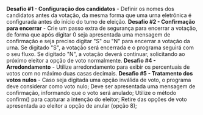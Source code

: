 **Desafio #1 - Configuração dos candidatos** - Definir os nomes dos candidatos antes da votação, da mesma forma que uma urna eletrônica é configurada antes do início do turno de eleição.
**Desafio #2 - Confirmação para encerrar** - Crie um passo extra de segurança para encerrar a votação, de forma que após digitar 0 seja apresentada uma mensagem de confirmação e seja preciso digitar "S" ou "N" para encerrar a votação da urna. 
Se digitado "S", a votação será encerrada e o programa seguirá com o seu fluxo. 
Se digitado "N", a votação deverá continuar, solicitando ao próximo eleitor a opção de voto normalmente.
**Desafio #4 - Arredondamento** - Utilize arredondamento para exibir os percentuais de votos com no máximo duas casas decimais.
**Desafio #5 - Tratamento dos votos nulos** - Caso seja digitada uma opção inválida de voto, o programa deve considerar como voto nulo;
Deve ser apresentada uma mensagem de confirmação, informando que o voto será anulado;
Utilize o método confirm() para capturar a intenção do eleitor;
Retire das opções de voto apresentada ao eleitor a opção de anular (opção 8);


